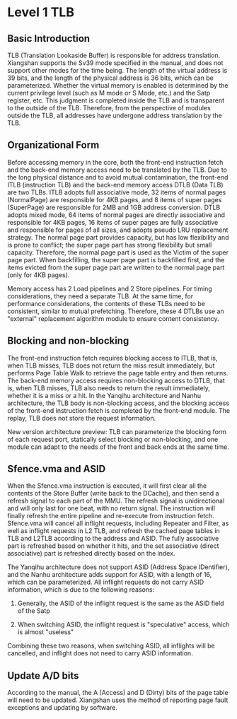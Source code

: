 # Level 1 TLB

## Basic Introduction

TLB (Translation Lookaside Buffer) is responsible for address translation.
Xiangshan supports the Sv39 mode specified in the manual, and does not support other modes for the time being. The length of the virtual address is 39 bits, and the length of the physical address is 36 bits, which can be parameterized.
Whether the virtual memory is enabled is determined by the current privilege level (such as M mode or S Mode, etc.) and the Satp register, etc. This judgment is completed inside the TLB and is transparent to the outside of the TLB. Therefore, from the perspective of modules outside the TLB, all addresses have undergone address translation by the TLB.

## Organizational Form

Before accessing memory in the core, both the front-end instruction fetch and the back-end memory access need to be translated by the TLB. Due to the long physical distance and to avoid mutual contamination, the front-end ITLB (instruction TLB) and the back-end memory access DTLB (Data TLB) are two TLBs. ITLB adopts full associative mode, 32 items of normal pages (NormalPage) are responsible for 4KB pages, and 8 items of super pages (SuperPage) are responsible for 2MB and 1GB address conversion. DTLB adopts mixed mode, 64 items of normal pages are directly associative and responsible for 4KB pages, 16 items of super pages are fully associative and responsible for pages of all sizes, and adopts pseudo LRU replacement strategy. The normal page part provides capacity, but has low flexibility and is prone to conflict; the super page part has strong flexibility but small capacity. Therefore, the normal page part is used as the Victim of the super page part. When backfilling, the super page part is backfilled first, and the items evicted from the super page part are written to the normal page part (only for 4KB pages).

Memory access has 2 Load pipelines and 2 Store pipelines. For timing considerations, they need a separate TLB. At the same time, for performance considerations, the contents of these TLBs need to be consistent, similar to mutual prefetching. Therefore, these 4 DTLBs use an "external" replacement algorithm module to ensure content consistency.

## Blocking and non-blocking

The front-end instruction fetch requires blocking access to ITLB, that is, when TLB misses, TLB does not return the miss result immediately, but performs Page Table Walk to retrieve the page table entry and then returns.
The back-end memory access requires non-blocking access to DTLB, that is, when TLB misses, TLB also needs to return the result immediately, whether it is a miss or a hit.
In the Yanqihu architecture and Nanhu architecture, the TLB body is non-blocking access, and the blocking access of the front-end instruction fetch is completed by the front-end module. The replay, TLB does not store the request information.

New version architecture preview: TLB can parameterize the blocking form of each request port, statically select blocking or non-blocking, and one module can adapt to the needs of the front and back ends at the same time.

## Sfence.vma and ASID

When the Sfence.vma instruction is executed, it will first clear all the contents of the Store Buffer (write back to the DCache), and then send a refresh signal to each part of the MMU. The refresh signal is unidirectional and will only last for one beat, with no return signal. The instruction will finally refresh the entire pipeline and re-execute from instruction fetch.
Sfence.vma will cancel all inflight requests, including Repeater and Filter, as well as inflight requests in L2 TLB, and refresh the cached page tables in TLB and L2TLB according to the address and ASID.
The fully associative part is refreshed based on whether it hits, and the set associative (direct associative) part is refreshed directly based on the index.

The Yanqihu architecture does not support ASID (Address Space IDentifier), and the Nanhu architecture adds support for ASID, with a length of 16, which can be parameterized.
All inflight requests do not carry ASID information, which is due to the following reasons:

1. Generally, the ASID of the inflight request is the same as the ASID field of the Satp

2. When switching ASID, the inflight request is "speculative" access, which is almost "useless"

Combining these two reasons, when switching ASID, all inflights will be cancelled, and inflight does not need to carry ASID information.

## Update A/D bits

According to the manual, the A (Access) and D (Dirty) bits of the page table will need to be updated. Xiangshan uses the method of reporting page fault exceptions and updating by software.
